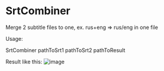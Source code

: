 # SrtCombiner
Merge 2 subtitle files to one, ex. rus+eng => rus/eng in one file

Usage:

SrtCombiner pathToSrt1 pathToSrt2 pathToResult


Result like this:
![image](https://user-images.githubusercontent.com/81349914/206897350-57729d4b-179c-4b8c-80c0-e9ea04ec56b5.png)
